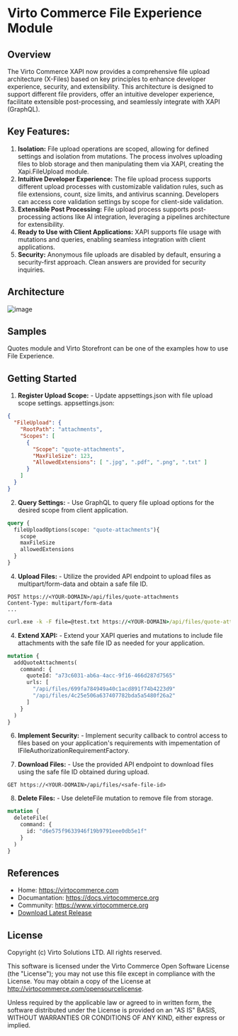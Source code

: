 # Virto Commerce File Experience Module

## Overview
The Virto Commerce XAPI now provides a comprehensive file upload architecture (X-Files) based on key principles to enhance developer experience, security, and extensibility. This architecture is designed to support different file providers, offer an intuitive developer experience, facilitate extensible post-processing, and seamlessly integrate with XAPI (GraphQL).

## Key Features:

1. **Isolation:** File upload operations are scoped, allowing for defined settings and isolation from mutations. The process involves uploading files to blob storage and then manipulating them via XAPI, creating the Xapi.FileUpload module.
2. **Intuitive Developer Experience:** The file upload process supports different upload processes with customizable validation rules, such as file extensions, count, size limits, and antivirus scanning. Developers can access core validation settings by scope for client-side validation.
3. **Extensible Post Processing:** File upload process supports post-processing actions like AI integration, leveraging a pipelines architecture for extensibility.
4. **Ready to Use with Client Applications:** XAPI supports file usage with mutations and queries, enabling seamless integration with client applications.
5. **Security:** Anonymous file uploads are disabled by default, ensuring a security-first approach. Clean answers are provided for security inquiries.

## Architecture

![image](https://github.com/VirtoCommerce/vc-module-file-experience-api/assets/7639413/b10f31da-cde9-425f-b097-5a3f026fea7e)

## Samples
Quotes module and Virto Storefront can be one of the examples how to use File Experience.

## Getting Started
1. **Register Upload Scope:** - Update appsettings.json with file upload scope settings.
  appsettings.json:
  ```json
  {
    "FileUpload": {
      "RootPath": "attachments",
      "Scopes": [
        {
          "Scope": "quote-attachments",
          "MaxFileSize": 123,
          "AllowedExtensions": [ ".jpg", ".pdf", ".png", ".txt" ]
        }
      ]
    }
  }
  ```

2. **Query Settings:** - Use GraphQL to query file upload options for the desired scope from client application.
```graphql
query {
  fileUploadOptions(scope: "quote-attachments"){
    scope
    maxFileSize
    allowedExtensions
  }
}
```
  
4. **Upload Files:** - Utilize the provided API endpoint to upload files as multipart/form-data and obtain a safe file ID.
```
POST https://<YOUR-DOMAIN>/api/files/quote-attachments
Content-Type: multipart/form-data
...
```

```cmd
curl.exe -k -F file=@test.txt https://<YOUR-DOMAIN>/api/files/quote-attachments?api_key=***
```
  
4. **Extend XAPI:** - Extend your XAPI queries and mutations to include file attachments with the safe file ID as needed for your application.

```graphql
mutation {
  addQuoteAttachments(
    command: {
      quoteId: "a73c6031-ab6a-4acc-9f16-466d287d7565"
      urls: [
        "/api/files/699fa784949a40c1acd891f74b4223d9"
        "/api/files/4c25e506a637407782bda5a5480f26a2"
      ]
    }
  )
}
```
   
6. **Implement Security:** - Implement security callback to control access to files based on your application's requirements with impementation of IFileAuthorizationRequirementFactory.
   
7. **Download Files:** - Use the provided API endpoint to download files using the safe file ID obtained during upload.
```
GET https://<YOUR-DOMAIN>/api/files/<safe-file-id>
```

8. **Delete Files:** - Use deleteFile mutation to remove file from storage.

```graphql
mutation {
  deleteFile(
    command: {
      id: "d6e575f9633946f19b9791eee0db5e1f"
    }
  )
}
```
    
## References
* Home: https://virtocommerce.com
* Documantation: https://docs.virtocommerce.org
* Community: https://www.virtocommerce.org
* [Download Latest Release](https://github.com/VirtoCommerce/c-module-file-experience-api/releases/latest)

## License
Copyright (c) Virto Solutions LTD.  All rights reserved.

This software is licensed under the Virto Commerce Open Software License (the "License"); you
may not use this file except in compliance with the License. You may
obtain a copy of the License at http://virtocommerce.com/opensourcelicense.

Unless required by the applicable law or agreed to in written form, the software
distributed under the License is provided on an "AS IS" BASIS,
WITHOUT WARRANTIES OR CONDITIONS OF ANY KIND, either express or
implied.
